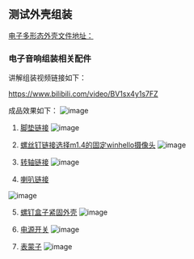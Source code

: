 ## 测试外壳组装

[电子多形态外壳文件地址：](https://github.com/maker-community/ElectronBot-Peripheral)


### 电子音响组装相关配件

讲解组装视频链接如下：

https://www.bilibili.com/video/BV1sx4y1s7FZ


成品效果如下：
![image](/audio.jpg)


1. [脚垫链接](https://m.tb.cn/h.gjBsAdFcdIlrZwP?tk=grcJ32NqVmK)
![image](/jiaodian.png)

1. [螺丝钉链接选择m1.4的固定winhello摄像头](https://m.tb.cn/h.gjpkeAOth8cpdVU?tk=eY3r32Nr9K0)
![image](/luosiding.png)

1. [转轴链接](https://m.tb.cn/h.gQS4Y1UixN5dCRS?tk=KGcE32NrfFs)
![image](/zhuanzhou.png)

1. [喇叭链接](https://m.tb.cn/h.gQBfAuQCAnnUt2I?tk=I7Q132NpBCg)

![image](/laba.jpg)

5. [螺钉盒子紧固外壳](https://m.tb.cn/h.gQSUxz6XtIg9wGg?tk=k64F32NssRm)
![image](/heziluosi.jpg)

6. [电源开关](https://m.tb.cn/h.gjpOiqzNrY5ItY6?tk=M3dw32NHsNx)
![image](/kaiguan.png)

7. [表蒙子](https://m.tb.cn/h.gjBvHujF9SKrd9k?tk=CgVL32NsGpt)
![image](/biaomengzi.png)




